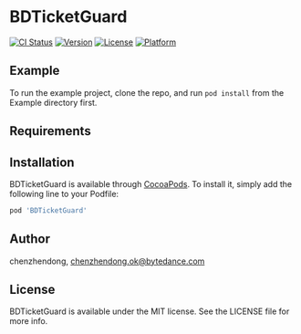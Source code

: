 # BDTicketGuard

[![CI Status](https://img.shields.io/travis/chenzhendong/BDTicketGuard.svg?style=flat)](https://travis-ci.org/chenzhendong/BDTicketGuard)
[![Version](https://img.shields.io/cocoapods/v/BDTicketGuard.svg?style=flat)](https://cocoapods.org/pods/BDTicketGuard)
[![License](https://img.shields.io/cocoapods/l/BDTicketGuard.svg?style=flat)](https://cocoapods.org/pods/BDTicketGuard)
[![Platform](https://img.shields.io/cocoapods/p/BDTicketGuard.svg?style=flat)](https://cocoapods.org/pods/BDTicketGuard)

## Example

To run the example project, clone the repo, and run `pod install` from the Example directory first.

## Requirements

## Installation

BDTicketGuard is available through [CocoaPods](https://cocoapods.org). To install
it, simply add the following line to your Podfile:

```ruby
pod 'BDTicketGuard'
```

## Author

chenzhendong, chenzhendong.ok@bytedance.com

## License

BDTicketGuard is available under the MIT license. See the LICENSE file for more info.
